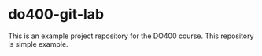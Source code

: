 # do400-git-lab

This is an example project repository for the DO400 course.
This repository is simple example.
